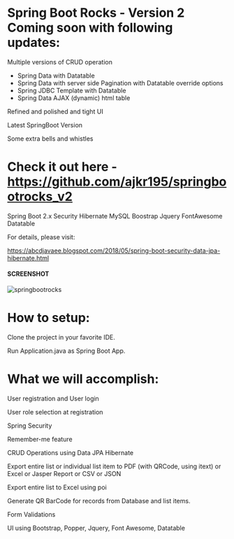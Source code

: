 # Spring Boot Rocks - Version 2 Coming soon with following updates:

Multiple versions of CRUD operation
  - Spring Data with Datatable
  - Spring Data with server side Pagination with Datatable override options
  - Spring JDBC Template with Datatable
  - Spring Data AJAX (dynamic) html table

Refined and polished and tight UI

Latest SpringBoot Version

Some extra bells and whistles


# Check it out here - https://github.com/ajkr195/springbootrocks_v2




Spring Boot 2.x Security Hibernate MySQL Boostrap Jquery FontAwesome Datatable


For details, please visit: 

https://abcdjavaee.blogspot.com/2018/05/spring-boot-security-data-jpa-hibernate.html

<h4> SCREENSHOT </h4>

![springbootrocks](https://github.com/ajkr195/springbootrocks/blob/master/ScreenShot.jpg)

# How to setup:

Clone the project in your favorite IDE.

Run Application.java as Spring Boot App.

# What we will accomplish:

User registration and User login

User role selection at registration

Spring Security

Remember-me feature

CRUD Operations using Data JPA Hibernate

Export entire list or individual list item to PDF (with QRCode, using itext) or Excel or Jasper Report or CSV or JSON

Export entire list to Excel using poi

Generate QR BarCode for records from Database and list items.

Form Validations

UI using Bootstrap, Popper, Jquery, Font Awesome, Datatable
